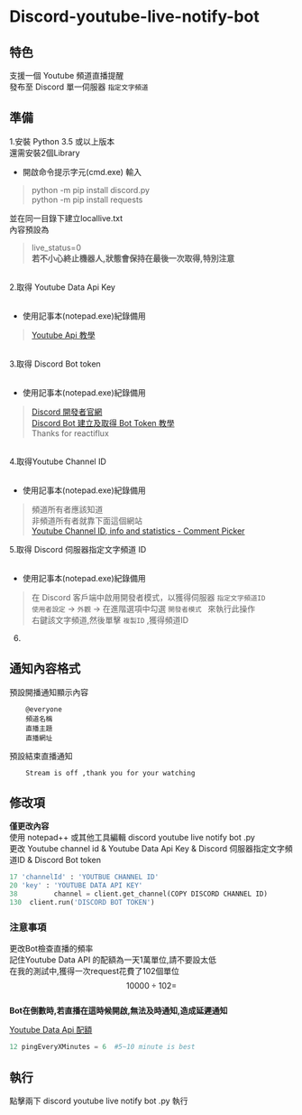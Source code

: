 # Discord-youtube-live-notify-bot


## 特色
支援一個 Youtube 頻道直播提醒 <br>
發布至 Discord 單一伺服器 `指定文字頻道`<br>


## 準備
1.安裝 Python 3.5 或以上版本 <br>
還需安裝2個Library<br>
* 開啟命令提示字元(cmd.exe) 輸入 <br>
> python -m pip install discord.py <br>
> python -m pip install requests <br>

並在同一目錄下建立locallive.txt<br>
內容預設為<br>

> live_status=0 <br>
>**若不小心終止機器人,狀態會保持在最後一次取得,特別注意**


<br>
2.取得 Youtube Data Api Key  <br> 
<br>

* 使用記事本(notepad.exe)紀錄備用 <br> 

> [Youtube Api 教學](https://developers.google.com/youtube/v3/getting-started)<br> 

<br>
3.取得 Discord Bot token <br>
<br>

* 使用記事本(notepad.exe)紀錄備用 <br> 

> [Discord 開發者官網](https://discordapp.com/developers)<br> 
> [Discord Bot 建立及取得 Bot Token 教學](https://github.com/reactiflux/discord-irc/wiki/Creating-a-discord-bot-&-getting-a-token) <br> 
> Thanks for reactiflux <br>

<br>
4.取得Youtube Channel ID <br> 
<br>

* 使用記事本(notepad.exe)紀錄備用<br>

> 頻道所有者應該知道<br> 
> 非頻道所有者就靠下面這個網站<br> 
> [Youtube Channel ID, info and statistics - Comment Picker ](https://commentpicker.com/youtube-channel-id.php)<br> 

5.取得 Discord 伺服器指定文字頻道 ID <br> 
<br>

* 使用記事本(notepad.exe)紀錄備用<br> 

> 在 Discord 客戶端中啟用開發者模式，以獲得伺服器 ` 指定文字頻道ID `  <br> 
> `使用者設定` -> `外觀` -> 在進階選項中勾選 `開發者模式 ` 來執行此操作<br> 
> 右鍵該文字頻道,然後單擊 ` 複製ID ` ,獲得頻道ID <br> 

6. <br>

## 通知內容格式

預設開播通知顯示內容 <br> 
        
        @everyone
        頻道名稱
        直播主題
        直播網址

預設結束直播通知 <br> 

        Stream is off ,thank you for your watching

## 修改項

**僅更改內容** <br>
使用 notepad++ 或其他工具編輯 discord youtube live notify bot .py <br>
更改 Youtube channel id & Youtube Data Api Key & Discord 伺服器指定文字頻道ID & Discord Bot token <br>

```python
17 'channelId' : 'YOUTBUE CHANNEL ID'
20 'key' : 'YOUTUBE DATA API KEY' 
38         channel = client.get_channel(COPY DISCORD CHANNEL ID)
130  client.run('DISCORD BOT TOKEN')
```

### 注意事項
更改Bot檢查直播的頻率 <br>
記住Youtube Data API 的配額為一天1萬單位,請不要設太低 <br>
在我的測試中,獲得一次request花費了102個單位 <br>
$$ 10000 \div 102 = $$ <br>
**Bot在倒數時,若直播在這時候開啟,無法及時通知,造成延遲通知**<br>

[Youtube Data Api 配額](https://developers.google.com/youtube/v3/getting-started#quota)<br>

```python
12 pingEveryXMinutes = 6  #5~10 minute is best 
```

## 執行
點擊兩下 discord youtube live notify bot .py 執行 <br> 
